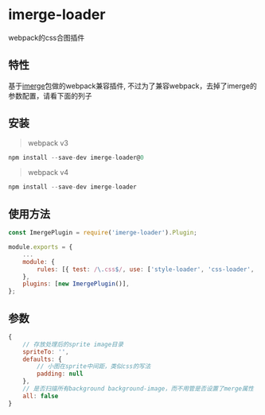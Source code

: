 imerge-loader
======
webpack的css合图插件

## 特性

基于[imerge](https://www.npmjs.com/package/imerge)包做的webpack兼容插件, 不过为了兼容webpack，去掉了imerge的参数配置，请看下面的列子

## 安装

> webpack v3

```js
npm install --save-dev imerge-loader@0
```

> webpack v4

```js
npm install --save-dev imerge-loader
```

## 使用方法

``` js
const ImergePlugin = require('imerge-loader').Plugin;

module.exports = {
    ...
    module: {
        rules: [{ test: /\.css$/, use: ['style-loader', 'css-loader', 'imerge-loader'] }],
    },
    plugins: [new ImergePlugin()],
};
```

## 参数

``` js
{
    // 存放处理后的sprite image目录
    spriteTo: '',
    defaults: {
        // 小图在sprite中间距，类似css的写法
        padding: null
    },
    // 是否扫描所有background background-image，而不用管是否设置了merge属性
    all: false
}
```
